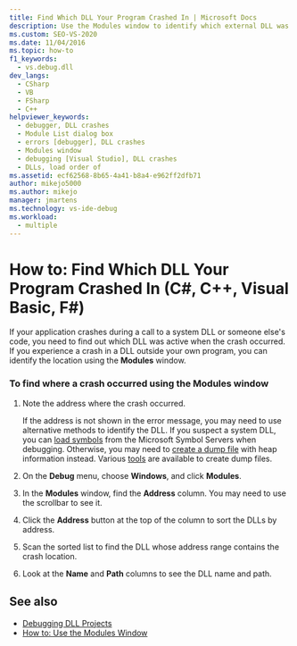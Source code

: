 ```yaml
---
title: Find Which DLL Your Program Crashed In | Microsoft Docs
description: Use the Modules window to identify which external DLL was active when your application crashed. You can do this for a system DLL, or for someone else's code.   
ms.custom: SEO-VS-2020
ms.date: 11/04/2016
ms.topic: how-to
f1_keywords: 
  - vs.debug.dll
dev_langs: 
  - CSharp
  - VB
  - FSharp
  - C++
helpviewer_keywords: 
  - debugger, DLL crashes
  - Module List dialog box
  - errors [debugger], DLL crashes
  - Modules window
  - debugging [Visual Studio], DLL crashes
  - DLLs, load order of
ms.assetid: ecf62568-8b65-4a41-b8a4-e962ff2dfb71
author: mikejo5000
ms.author: mikejo
manager: jmartens
ms.technology: vs-ide-debug
ms.workload: 
  - multiple
---
```

# How to: Find Which DLL Your Program Crashed In (C#, C++, Visual Basic, F#)

 If your application crashes during a call to a system DLL or someone else's code, you need to find out which DLL was active when the crash occurred. If you experience a crash in a DLL outside your own program, you can identify the location using the **Modules** window.

### To find where a crash occurred using the Modules window

1. Note the address where the crash occurred.

    If the address is not shown in the error message, you may need to use alternative methods to identify the DLL. If you suspect a system DLL, you can [load symbols](../debugger/specify-symbol-dot-pdb-and-source-files-in-the-visual-studio-debugger.md) from the Microsoft Symbol Servers when debugging. Otherwise, you may need to [create a dump file](../debugger/using-dump-files.md) with heap information instead. Various [tools](https://blogs.msdn.microsoft.com/andrehal/2009/12/31/what-is-a-dump-and-how-do-i-create-one/) are available to create dump files.

2. On the **Debug** menu, choose **Windows**, and click **Modules**.

3. In the **Modules** window, find the **Address** column. You may need to use the scrollbar to see it.

4. Click the **Address** button at the top of the column to sort the DLLs by address.

5. Scan the sorted list to find the DLL whose address range contains the crash location.

6. Look at the **Name** and **Path** columns to see the DLL name and path.

## See also
- [Debugging DLL Projects](../debugger/debugging-dll-projects.md)
- [How to: Use the Modules Window](../debugger/how-to-use-the-modules-window.md)